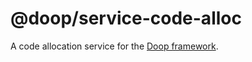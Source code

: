 @doop/service-code-alloc
==================

A code allocation service for the [Doop framework](https://github.com/MomsFriendlyDevCo/Doop).
